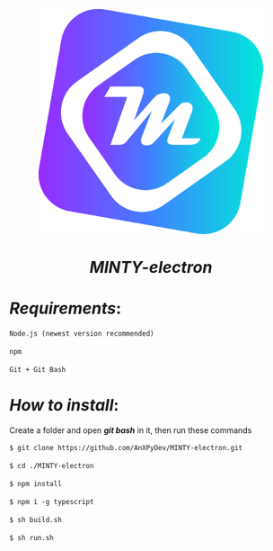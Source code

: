 <p align = "center"><img src = "./icon/minty.svg" width = 400></img></p>



<h1 align = "center"><em>MINTY-electron</em></h1>



# _Requirements_:

    Node.js (newest version recommended)

    npm
  
    Git + Git Bash

# _How to install_:
    
  Create a folder and open **_git bash_** in it, then run these commands

    $ git clone https://github.com/AnXPyDev/MINTY-electron.git
  
    $ cd ./MINTY-electron
    
    $ npm install 
    
    $ npm i -g typescript
    
    $ sh build.sh
  
    $ sh run.sh
    
